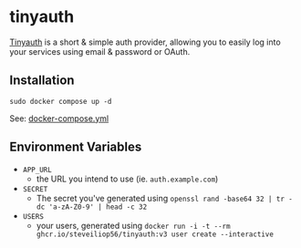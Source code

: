 # tinyauth

[Tinyauth](https://tinyauth.app/) is a short & simple auth provider, allowing you to easily log into your services using email & password or OAuth.

## Installation

```
sudo docker compose up -d
```

See: [docker-compose.yml](./docker-compose.yml)

## Environment Variables

- `APP_URL`
  - the URL you intend to use (ie. `auth.example.com`)
- `SECRET`
  - The secret you've generated using `openssl rand -base64 32 | tr -dc 'a-zA-Z0-9' | head -c 32`
- `USERS`
  - your users, generated using `docker run -i -t --rm ghcr.io/steveiliop56/tinyauth:v3 user create --interactive`
